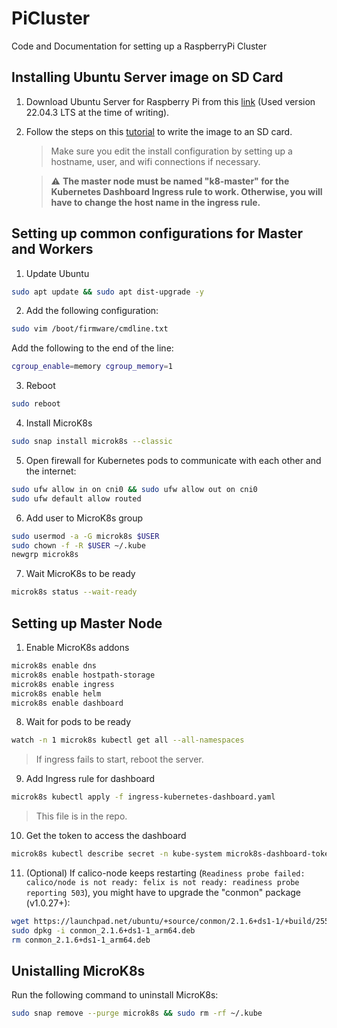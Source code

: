 # PiCluster
Code and Documentation for setting up a RaspberryPi Cluster


## Installing Ubuntu Server image on SD Card

1. Download Ubuntu Server for Raspberry Pi from this [link](https://ubuntu.com/download/raspberry-pi) (Used version 22.04.3 LTS at the time of writing).
2. Follow the steps on this [tutorial](https://ubuntu.com/tutorials/how-to-install-ubuntu-on-your-raspberry-pi) to write the image to an SD card.
    > Make sure you edit the install configuration by setting up a hostname, user, and wifi connections if necessary.

    > :warning: **The master node must be named "k8-master" for the Kubernetes Dashboard Ingress rule to work. Otherwise, you will have to change the host name in the ingress rule.**

## Setting up common configurations for Master and Workers

1. Update Ubuntu

```bash
sudo apt update && sudo apt dist-upgrade -y
```

2. Add the following configuration:
```bash
sudo vim /boot/firmware/cmdline.txt
```
Add the following to the end of the line:
```bash
cgroup_enable=memory cgroup_memory=1
```

3. Reboot
```bash
sudo reboot
```

4. Install MicroK8s
```bash
sudo snap install microk8s --classic

```

5. Open firewall for Kubernetes pods to communicate with each other and the internet:
```bash
sudo ufw allow in on cni0 && sudo ufw allow out on cni0
sudo ufw default allow routed
```

6. Add user to MicroK8s group
```bash
sudo usermod -a -G microk8s $USER
sudo chown -f -R $USER ~/.kube
newgrp microk8s
```

7. Wait MicroK8s to be ready
```bash
microk8s status --wait-ready
```

## Setting up Master Node

1. Enable MicroK8s addons
```bash
microk8s enable dns 
microk8s enable hostpath-storage
microk8s enable ingress
microk8s enable helm
microk8s enable dashboard
```

8. Wait for pods to be ready
```bash
watch -n 1 microk8s kubectl get all --all-namespaces
```
> If ingress fails to start, reboot the server.

9. Add Ingress rule for dashboard
```bash
microk8s kubectl apply -f ingress-kubernetes-dashboard.yaml
```
> This file is in the repo.

10. Get the token to access the dashboard
```bash
microk8s kubectl describe secret -n kube-system microk8s-dashboard-token
```

11. (Optional) If calico-node keeps restarting (`Readiness probe failed: calico/node is not ready: felix is not ready: readiness probe reporting 503`), you might have to upgrade the "conmon" package (v1.0.27+):
```bash
wget https://launchpad.net/ubuntu/+source/conmon/2.1.6+ds1-1/+build/25582274/+files/conmon_2.1.6+ds1-1_arm64.deb
sudo dpkg -i conmon_2.1.6+ds1-1_arm64.deb
rm conmon_2.1.6+ds1-1_arm64.deb
```

## Unistalling MicroK8s

Run the following command to uninstall MicroK8s:
```bash
sudo snap remove --purge microk8s && sudo rm -rf ~/.kube
```


